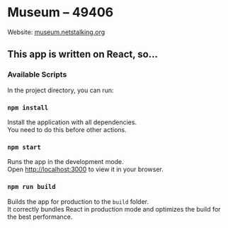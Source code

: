 # Museum – 49406

Website: [museum.netstalking.org](https://museum.netstalking.org)

## This app is written on React, so...
### Available Scripts

In the project directory, you can run:

### `npm install`

Install the application with all dependencies.\
You need to do this before other actions.

### `npm start`

Runs the app in the development mode.\
Open [http://localhost:3000](http://localhost:3000) to view it in your browser.

### `npm run build`

Builds the app for production to the `build` folder.\
It correctly bundles React in production mode and optimizes the build for the best performance.
